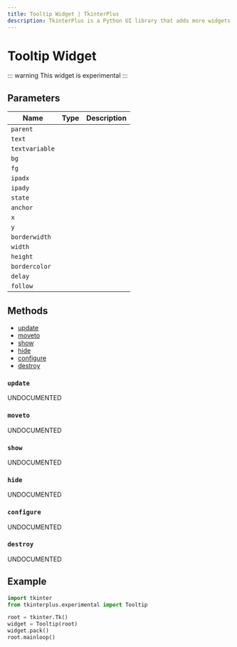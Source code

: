 ```yaml
---
title: Tooltip Widget | TkinterPlus
description: TkinterPlus is a Python UI library that adds more widgets to Tkinter
---
```


# Tooltip Widget <Badge type="warning" text="Experimental" />

::: warning
This widget is experimental
:::

## Parameters

| Name           | Type | Description |
| -------------- | ---- | ----------- |
| `parent`       |      |             |
| `text`         |      |             |
| `textvariable` |      |             |
| `bg`           |      |             |
| `fg`           |      |             |
| `ipadx`        |      |             |
| `ipady`        |      |             |
| `state`        |      |             |
| `anchor`       |      |             |
| `x`            |      |             |
| `y`            |      |             |
| `borderwidth`  |      |             |
| `width`        |      |             |
| `height`       |      |             |
| `bordercolor`  |      |             |
| `delay`        |      |             |
| `follow`       |      |             |

## Methods

- [update](#update)
- [moveto](#moveto)
- [show](#show)
- [hide](#hide)
- [configure](#configure)
- [destroy](#destroy)

### `update`

UNDOCUMENTED

### `moveto`

UNDOCUMENTED

### `show`

UNDOCUMENTED

### `hide`

UNDOCUMENTED

### `configure`

UNDOCUMENTED

### `destroy`

UNDOCUMENTED

## Example

```py
import tkinter
from tkinterplus.experimental import Tooltip

root = tkinter.Tk()
widget = Tooltip(root)
widget.pack()
root.mainloop()
```

